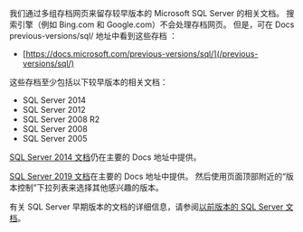 我们通过多组存档网页来留存较早版本的 Microsoft SQL Server 的相关文档。 搜索引擎（例如 Bing.com 和 Google.com）不会处理存档网页。 但是，可在 Docs previous-versions/sql/ 地址中看到这些存档  ：

- [https://docs.microsoft.com/previous-versions/sql/](/previous-versions/sql/)

这些存档至少包括以下较早版本的相关文档：

- SQL Server 2014
- SQL Server 2012
- SQL Server 2008 R2
- SQL Server 2008
- SQL Server 2005

[SQL Server 2014 文档](/previous-versions/sql/2014/index?view=sql-server-2014&preserve-view=true)仍在主要的 Docs 地址中提供。

<!--
FYI: In the following link syntax to SQL 2014 content, the two 'view' related parameters are entirely optional in this case. The reason is that 'sql/2014/' will never be a node for say SQL 2012 or SQL 2016 content URLs on Docs. Thus no distinction from 'view' values will ever be necessary.

[SQL Server 2014 documentation](/previous-versions/sql/2014/index?view=sql-server-2014&preserve-view=true) is still available on our main Docs address.
-->

[SQL Server 2019 文档](../../sql-server/index.yml?view=sql-server-ver15&preserve-view=true)在主要的 Docs 地址中提供。 然后使用页面顶部附近的“版本控制”下拉列表来选择其他感兴趣的版本。

有关 SQL Server 早期版本的文档的详细信息，请参阅[以前版本的 SQL Server 文档](/previous-versions/sql/)。